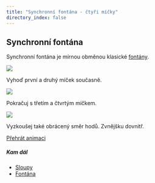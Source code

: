 ```yaml
---
title: "Synchronní fontána - čtyři míčky"
directory_index: false
---
```


## Synchronní fontána


Synchronní fontána je mírnou obměnou klasické <a href="fontana.html" title="Podobný trik se čtyřmi míčky.">fontány</a>.

![](img/s/sfontanaa.png)

Vyhoď první a druhý míček současně.

![](img/s/sfontanab.png)

Pokračuj s třetím a čtvrtým míčkem.

![](img/s/sfontanac.png)

Vyzkoušej také obrácený směr hodů. Zvnějšku dovnitř.

[Přehrát animaci](/animace/4-reverse-synchronous-fountain.html "Animace")


##### Kam dál

- [Sloupy](/micky/4/sloupy.html "Sloupy se čtyřmi míčky")
- [Fontána](/micky/4/fontana.html "Každá ruka provádí samostatně 2 v 1")
